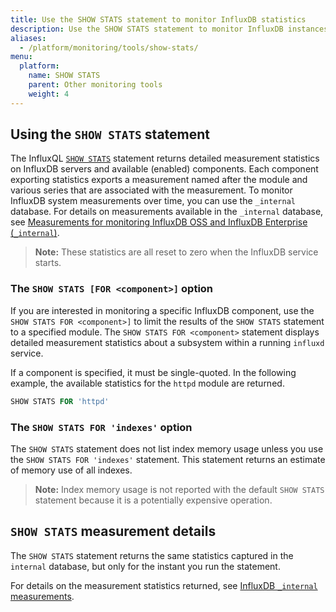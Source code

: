 ```yaml
---
title: Use the SHOW STATS statement to monitor InfluxDB statistics
description: Use the SHOW STATS statement to monitor InfluxDB instances.
aliases:
  - /platform/monitoring/tools/show-stats/
menu:
  platform:
    name: SHOW STATS
    parent: Other monitoring tools
    weight: 4
---
```


## Using the `SHOW STATS` statement

The InfluxQL [`SHOW STATS`](https://docs.influxdata.com/influxdb/v1.6/query_language/spec#show-stats)
statement returns detailed measurement statistics on InfluxDB servers and available (enabled) components.
Each component exporting statistics exports a measurement named after the module and various series that are associated with the measurement.
To monitor InfluxDB system measurements over time, you can use the `_internal` database.
For details on measurements available in the `_internal` database,
see [Measurements for monitoring InfluxDB OSS and InfluxDB Enterprise (`_internal`)](/platform/monitoring/influxdata-platform/tools/measurements-internal/).

> **Note:** These statistics are all reset to zero when the InfluxDB service starts.

### The `SHOW STATS [FOR <component>]` option

If you are interested in monitoring a specific InfluxDB component, use the
`SHOW STATS FOR <component>]` to limit the results of the `SHOW STATS` statement to a specified module.
The `SHOW STATS FOR <component>` statement displays detailed measurement statistics
about a subsystem within a running `influxd` service.

If a component is specified, it must be single-quoted. In the following example,
the available statistics for the `httpd` module are returned.

```sql
SHOW STATS FOR 'httpd'
```

### The `SHOW STATS FOR 'indexes'` option

The  `SHOW STATS` statement does not list index memory usage unless you use the `SHOW STATS FOR 'indexes'` statement.
This statement returns an estimate of memory use of all indexes.

> **Note:** Index memory usage is not reported with the default `SHOW STATS`
> statement because it is a potentially expensive operation.

## `SHOW STATS` measurement details
The `SHOW STATS` statement returns the same statistics captured in the `internal` database,
but only for the instant you run the statement.

For details on the measurement statistics returned, see [InfluxDB `_internal` measurements](/platform/monitoring/influxdata-platform/tools/measurements-internal/).
